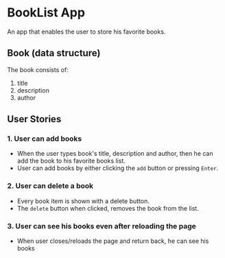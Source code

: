 # BookList App

An app that enables the user to store his favorite books.

## Book (data structure) 

The book consists of:

1. title
2. description
3. author

## User Stories

### 1. User can add books

- When the user types book's title, description and author, then he can add the book to his favorite books list.
- User can add books by either clicking the `add` button or pressing `Enter`.

### 2. User can delete a book

- Every book item is shown with a delete button.
- The `delete` button when clicked, removes the book from the list.

### 3. User can see his books even after reloading the page

- When user closes/reloads the page and return back, he can see his books
